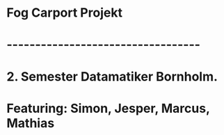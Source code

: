 # Fog Carport Projekt
# ----------------------------------
# 2. Semester Datamatiker Bornholm.

# Featuring: Simon, Jesper, Marcus, Mathias
